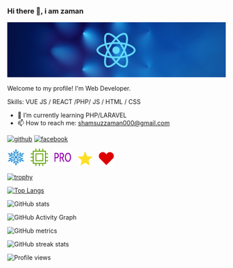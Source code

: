 ### Hi there 👋, i am zaman
![](https://raw.githubusercontent.com/zaman-bd/zaman-bd/main/react-dark.png)

Welcome to my profile! I'm Web Developer.  

Skills: VUE JS / REACT /PHP/ JS / HTML / CSS

- 🌱 I’m currently learning PHP/LARAVEL 
- 📫 How to reach me: shamsuzzaman000@gmail.com 


[<img src='https://cdn.jsdelivr.net/npm/simple-icons@3.0.1/icons/github.svg' alt='github' height='40'>](https://github.com/zaman-bd)  [<img src='https://cdn.jsdelivr.net/npm/simple-icons@3.0.1/icons/facebook.svg' alt='facebook' height='40'>](https://www.facebook.com/https://www.facebook.com/zaman.khokon.9)  

<a href='https://archiveprogram.github.com/'><img src='https://raw.githubusercontent.com/acervenky/animated-github-badges/master/assets/acbadge.gif' width='40' height='40'></a> <a href='https://docs.github.com/en/developers'><img src='https://raw.githubusercontent.com/acervenky/animated-github-badges/master/assets/devbadge.gif' width='40' height='40'></a> <a href='https://github.com/pricing'><img src='https://raw.githubusercontent.com/acervenky/animated-github-badges/master/assets/pro.gif' width='40' height='40'></a> <a href='https://stars.github.com/'><img src='https://raw.githubusercontent.com/acervenky/animated-github-badges/master/assets/starbadge.gif' width='35' height='35'></a> <a href='https://docs.github.com/en/github/supporting-the-open-source-community-with-github-sponsors'><img src='https://raw.githubusercontent.com/acervenky/animated-github-badges/master/assets/sponsorbadge.gif' width='35' height='35'></a> 

[![trophy](https://github-profile-trophy.vercel.app/?username=zaman-bd)](https://github.com/ryo-ma/github-profile-trophy)

[![Top Langs](https://github-readme-stats.vercel.app/api/top-langs/?username=zaman-bd)](https://github.com/anuraghazra/github-readme-stats)

![GitHub stats](https://github-readme-stats.vercel.app/api?username=zaman-bd&show_icons=true&count_private=true)  

![GitHub Activity Graph](https://activity-graph.herokuapp.com/graph?username=zaman-bd)  

![GitHub metrics](https://metrics.lecoq.io/zaman-bd)  

![GitHub streak stats](https://streak-stats.demolab.com/?user=zaman-bd)  

![Profile views](https://gpvc.arturio.dev/zaman-bd)  
